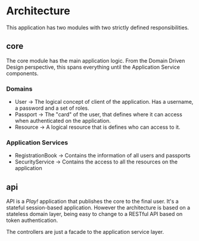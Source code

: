 Architecture
====================

This application has two modules with two strictly defined responsibilities.
  
core
-----

The core module has the main application logic. From the Domain Driven Design perspective, this spans everything until
the Application Service components.

### Domains

* User -> The logical concept of client of the application. Has a username, a password and a set of roles.
* Passport -> The "card" of the user, that defines where it can access when authenticated on the application.
* Resource -> A logical resource that is defines who can access to it.

### Application Services

* RegistrationBook -> Contains the information of all users and passports
* SecurityService -> Contains the access to all the resources on the application

api
----

API is a _Play!_ application that publishes the core to the final user. It's a stateful session-based application. However
the architecture is based on a stateless domain layer, being easy to change to a RESTful API based on token authentication.

The controllers are just a facade to the application service layer.
